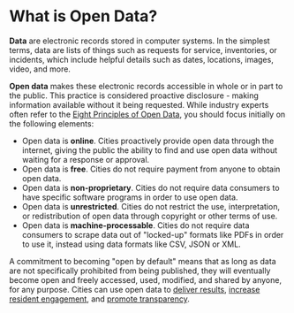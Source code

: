 # What is Open Data?

**Data** are electronic records stored in computer systems. In the simplest terms, data are lists of things such as requests for service, inventories, or incidents, which include helpful details such as dates, locations, images, video, and more.

**Open data** makes these electronic records accessible in whole or in part to the public. This practice is considered proactive disclosure - making information available without it being requested. While industry experts often refer to the [Eight Principles of Open Data](http://opengovdata.org/), you should focus initially on the following elements:
* Open data is **online**. Cities proactively provide open data through the internet, giving the public the ability to find and use open data without waiting for a response or approval.
* Open data is **free**. Cities do not require payment from anyone to obtain open data.
* Open data is **non-proprietary**. Cities do not require data consumers to have specific software programs in order to use open data. 
* Open data is **unrestricted**. Cities do not restrict the use, interpretation, or redistribution of open data through copyright or other terms of use.
* Open data is **machine-processable**. Cities do not require data consumers to scrape data out of "locked-up" formats like PDFs in order to use it, instead using data formats like CSV, JSON or XML.

A commitment to becoming "open by default" means that as long as data are not specifically prohibited from being published, they will eventually become open and freely accessed, used, modified, and shared by anyone, for any purpose. Cities can use open data to [deliver results](http://abqprogressreport.sks.com/home.htm), [increase resident engagement](http://www.codeforamerica.org/apps/), and [promote transparency](http://housing.datasf.org). 
